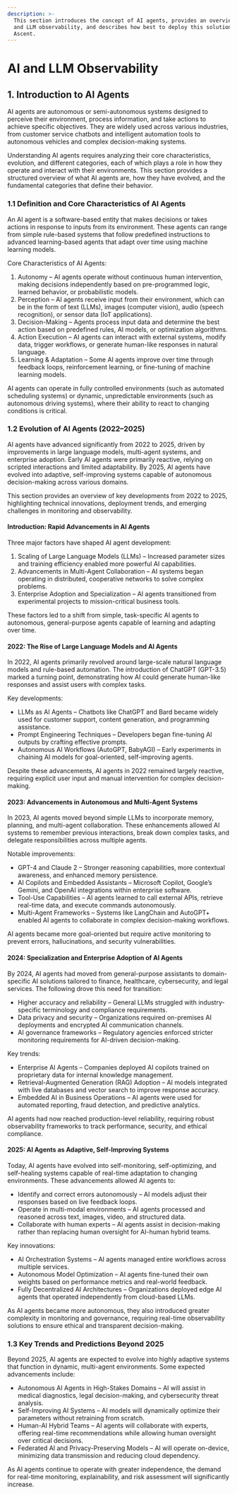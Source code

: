```yaml
---
description: >-
  This section introduces the concept of AI agents, provides an overview of AI
  and LLM observability, and describes how best to deploy this solution using
  Ascent.
---
```


# AI and LLM Observability

## 1. Introduction to AI Agents

AI agents are autonomous or semi-autonomous systems designed to perceive their environment, process information, and take actions to achieve specific objectives. They are widely used across various industries, from customer service chatbots and intelligent automation tools to autonomous vehicles and complex decision-making systems.

Understanding AI agents requires analyzing their core characteristics, evolution, and different categories, each of which plays a role in how they operate and interact with their environments. This section provides a structured overview of what AI agents are, how they have evolved, and the fundamental categories that define their behavior.

### 1.1 Definition and Core Characteristics of AI Agents

An AI agent is a software-based entity that makes decisions or takes actions in response to inputs from its environment. These agents can range from simple rule-based systems that follow predefined instructions to advanced learning-based agents that adapt over time using machine learning models.

Core Characteristics of AI Agents:

1. Autonomy – AI agents operate without continuous human intervention, making decisions independently based on pre-programmed logic, learned behavior, or probabilistic models.
2. Perception – AI agents receive input from their environment, which can be in the form of text (LLMs), images (computer vision), audio (speech recognition), or sensor data (IoT applications).
3. Decision-Making – Agents process input data and determine the best action based on predefined rules, AI models, or optimization algorithms.
4. Action Execution – AI agents can interact with external systems, modify data, trigger workflows, or generate human-like responses in natural language.
5. Learning & Adaptation – Some AI agents improve over time through feedback loops, reinforcement learning, or fine-tuning of machine learning models.

AI agents can operate in fully controlled environments (such as automated scheduling systems) or dynamic, unpredictable environments (such as autonomous driving systems), where their ability to react to changing conditions is critical.

### 1.2 Evolution of AI Agents (2022–2025)

AI agents have advanced significantly from 2022 to 2025, driven by improvements in large language models, multi-agent systems, and enterprise adoption. Early AI agents were primarily reactive, relying on scripted interactions and limited adaptability. By 2025, AI agents have evolved into adaptive, self-improving systems capable of autonomous decision-making across various domains.

This section provides an overview of key developments from 2022 to 2025, highlighting technical innovations, deployment trends, and emerging challenges in monitoring and observability.

#### Introduction: Rapid Advancements in AI Agents

Three major factors have shaped AI agent development:

1. Scaling of Large Language Models (LLMs) – Increased parameter sizes and training efficiency enabled more powerful AI capabilities.
2. Advancements in Multi-Agent Collaboration – AI systems began operating in distributed, cooperative networks to solve complex problems.
3. Enterprise Adoption and Specialization – AI agents transitioned from experimental projects to mission-critical business tools.

These factors led to a shift from simple, task-specific AI agents to autonomous, general-purpose agents capable of learning and adapting over time.

#### 2022: The Rise of Large Language Models and AI Agents

In 2022, AI agents primarily revolved around large-scale natural language models and rule-based automation. The introduction of ChatGPT (GPT-3.5) marked a turning point, demonstrating how AI could generate human-like responses and assist users with complex tasks.

Key developments:

* LLMs as AI Agents – Chatbots like ChatGPT and Bard became widely used for customer support, content generation, and programming assistance.
* Prompt Engineering Techniques – Developers began fine-tuning AI outputs by crafting effective prompts.
* Autonomous AI Workflows (AutoGPT, BabyAGI) – Early experiments in chaining AI models for goal-oriented, self-improving agents.

Despite these advancements, AI agents in 2022 remained largely reactive, requiring explicit user input and manual intervention for complex decision-making.

#### 2023: Advancements in Autonomous and Multi-Agent Systems

In 2023, AI agents moved beyond simple LLMs to incorporate memory, planning, and multi-agent collaboration. These enhancements allowed AI systems to remember previous interactions, break down complex tasks, and delegate responsibilities across multiple agents.

Notable improvements:

* GPT-4 and Claude 2 – Stronger reasoning capabilities, more contextual awareness, and enhanced memory persistence.
* AI Copilots and Embedded Assistants – Microsoft Copilot, Google’s Gemini, and OpenAI integrations within enterprise software.
* Tool-Use Capabilities – AI agents learned to call external APIs, retrieve real-time data, and execute commands autonomously.
* Multi-Agent Frameworks – Systems like LangChain and AutoGPT+ enabled AI agents to collaborate in complex decision-making workflows.

AI agents became more goal-oriented but require active monitoring to prevent errors, hallucinations, and security vulnerabilities.

#### 2024: Specialization and Enterprise Adoption of AI Agents

By 2024, AI agents had moved from general-purpose assistants to domain-specific AI solutions tailored to finance, healthcare, cybersecurity, and legal services. The following drove this need for transition:

* Higher accuracy and reliability – General LLMs struggled with industry-specific terminology and compliance requirements.
* Data privacy and security – Organizations required on-premises AI deployments and encrypted AI communication channels.
* AI governance frameworks – Regulatory agencies enforced stricter monitoring requirements for AI-driven decision-making.

Key trends:

* Enterprise AI Agents – Companies deployed AI copilots trained on proprietary data for internal knowledge management.
* Retrieval-Augmented Generation (RAG) Adoption – AI models integrated with live databases and vector search to improve response accuracy.
* Embedded AI in Business Operations – AI agents were used for automated reporting, fraud detection, and predictive analytics.

AI agents had now reached production-level reliability, requiring robust observability frameworks to track performance, security, and ethical compliance.

#### 2025: AI Agents as Adaptive, Self-Improving Systems

Today, AI agents have evolved into self-monitoring, self-optimizing, and self-healing systems capable of real-time adaptation to changing environments. These advancements allowed AI agents to:

* Identify and correct errors autonomously – AI models adjust their responses based on live feedback loops.
* Operate in multi-modal environments – AI agents processed and reasoned across text, images, video, and structured data.
* Collaborate with human experts – AI agents assist in decision-making rather than replacing human oversight for AI-human hybrid teams.

Key innovations:

* AI Orchestration Systems – AI agents managed entire workflows across multiple services.
* Autonomous Model Optimization – AI agents fine-tuned their own weights based on performance metrics and real-world feedback.
* Fully Decentralized AI Architectures – Organizations deployed edge AI agents that operated independently from cloud-based LLMs.

As AI agents became more autonomous, they also introduced greater complexity in monitoring and governance, requiring real-time observability solutions to ensure ethical and transparent decision-making.

### 1.3 Key Trends and Predictions Beyond 2025

Beyond 2025, AI agents are expected to evolve into highly adaptive systems that function in dynamic, multi-agent environments. Some expected advancements include:

* Autonomous AI Agents in High-Stakes Domains – AI will assist in medical diagnostics, legal decision-making, and cybersecurity threat analysis.
* Self-Improving AI Systems – AI models will dynamically optimize their parameters without retraining from scratch.
* Human-AI Hybrid Teams – AI agents will collaborate with experts, offering real-time recommendations while allowing human oversight over critical decisions.
* Federated AI and Privacy-Preserving Models – AI will operate on-device, minimizing data transmission and reducing cloud dependency.

As AI agents continue to operate with greater independence, the demand for real-time monitoring, explainability, and risk assessment will significantly increase.
